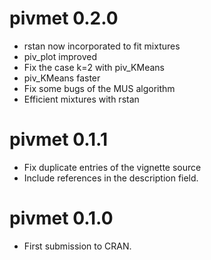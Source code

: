# pivmet 0.2.0

* rstan now incorporated to fit mixtures
* piv_plot improved
* Fix the case k=2 with piv_KMeans
* piv_KMeans faster
* Fix some bugs of the MUS algorithm
* Efficient mixtures with rstan

# pivmet 0.1.1

* Fix duplicate entries of the vignette source
* Include references in the description field.

# pivmet 0.1.0

* First submission to CRAN.


